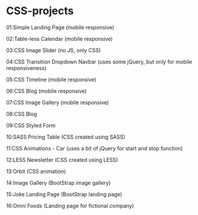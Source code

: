 # CSS-projects

01:Simple Landing Page (mobile responsive)

02:Table-less Calendar (mobile responsive)

03:CSS Image Slider (no JS, only CSS)

04:CSS Transition Dropdown Navbar (uses some jQuery, but only for mobile responsiveness)

05:CSS Timeline (mobile responsive)

06:CSS Blog (mobile responsive)

07:CSS Image Gallery (mobile responsive)

08:CSS Blog

09:CSS Styled Form

10:SASS Pricing Table (CSS created using SASS)

11:CSS Animations - Car (uses a bit of jQuery for start and stop function)

12:LESS Newsletter (CSS created using LESS)

13:Orbit (CSS animation)

14:Image Gallery (BootStrap image gallery)

15:Joke Landing Page (BootStrap landing page)

16:Omni Foods (Landing page for fictional company)
